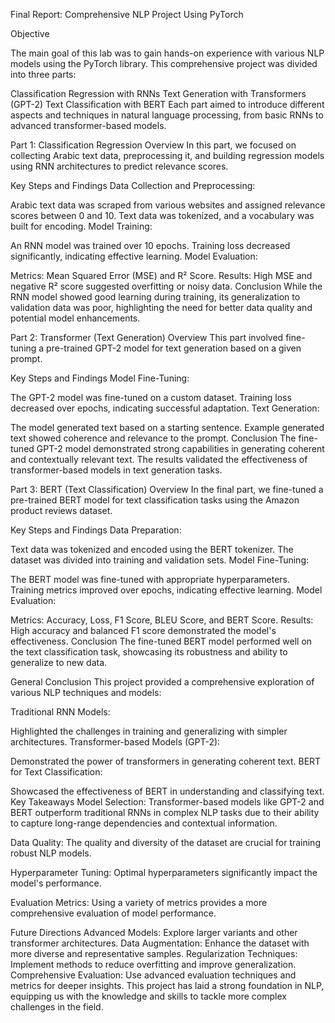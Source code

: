 Final Report: Comprehensive NLP Project Using PyTorch

Objective

The main goal of this lab was to gain hands-on experience with various NLP models using the PyTorch library. This comprehensive project was divided into three parts:

Classification Regression with RNNs
Text Generation with Transformers (GPT-2)
Text Classification with BERT
Each part aimed to introduce different aspects and techniques in natural language processing, from basic RNNs to advanced transformer-based models.

Part 1: Classification Regression
Overview
In this part, we focused on collecting Arabic text data, preprocessing it, and building regression models using RNN architectures to predict relevance scores.

Key Steps and Findings
Data Collection and Preprocessing:

Arabic text data was scraped from various websites and assigned relevance scores between 0 and 10.
Text data was tokenized, and a vocabulary was built for encoding.
Model Training:

An RNN model was trained over 10 epochs.
Training loss decreased significantly, indicating effective learning.
Model Evaluation:

Metrics: Mean Squared Error (MSE) and R² Score.
Results: High MSE and negative R² score suggested overfitting or noisy data.
Conclusion
While the RNN model showed good learning during training, its generalization to validation data was poor, highlighting the need for better data quality and potential model enhancements.

Part 2: Transformer (Text Generation)
Overview
This part involved fine-tuning a pre-trained GPT-2 model for text generation based on a given prompt.

Key Steps and Findings
Model Fine-Tuning:

The GPT-2 model was fine-tuned on a custom dataset.
Training loss decreased over epochs, indicating successful adaptation.
Text Generation:

The model generated text based on a starting sentence.
Example generated text showed coherence and relevance to the prompt.
Conclusion
The fine-tuned GPT-2 model demonstrated strong capabilities in generating coherent and contextually relevant text. The results validated the effectiveness of transformer-based models in text generation tasks.

Part 3: BERT (Text Classification)
Overview
In the final part, we fine-tuned a pre-trained BERT model for text classification tasks using the Amazon product reviews dataset.

Key Steps and Findings
Data Preparation:

Text data was tokenized and encoded using the BERT tokenizer.
The dataset was divided into training and validation sets.
Model Fine-Tuning:

The BERT model was fine-tuned with appropriate hyperparameters.
Training metrics improved over epochs, indicating effective learning.
Model Evaluation:

Metrics: Accuracy, Loss, F1 Score, BLEU Score, and BERT Score.
Results: High accuracy and balanced F1 score demonstrated the model's effectiveness.
Conclusion
The fine-tuned BERT model performed well on the text classification task, showcasing its robustness and ability to generalize to new data.

General Conclusion
This project provided a comprehensive exploration of various NLP techniques and models:

Traditional RNN Models:

Highlighted the challenges in training and generalizing with simpler architectures.
Transformer-based Models (GPT-2):

Demonstrated the power of transformers in generating coherent text.
BERT for Text Classification:

Showcased the effectiveness of BERT in understanding and classifying text.
Key Takeaways
Model Selection: Transformer-based models like GPT-2 and BERT outperform traditional RNNs in complex NLP tasks due to their ability to capture long-range dependencies and contextual information.

Data Quality: The quality and diversity of the dataset are crucial for training robust NLP models.

Hyperparameter Tuning: Optimal hyperparameters significantly impact the model's performance.

Evaluation Metrics: Using a variety of metrics provides a more comprehensive evaluation of model performance.

Future Directions
Advanced Models: Explore larger variants and other transformer architectures.
Data Augmentation: Enhance the dataset with more diverse and representative samples.
Regularization Techniques: Implement methods to reduce overfitting and improve generalization.
Comprehensive Evaluation: Use advanced evaluation techniques and metrics for deeper insights.
This project has laid a strong foundation in NLP, equipping us with the knowledge and skills to tackle more complex challenges in the field.
